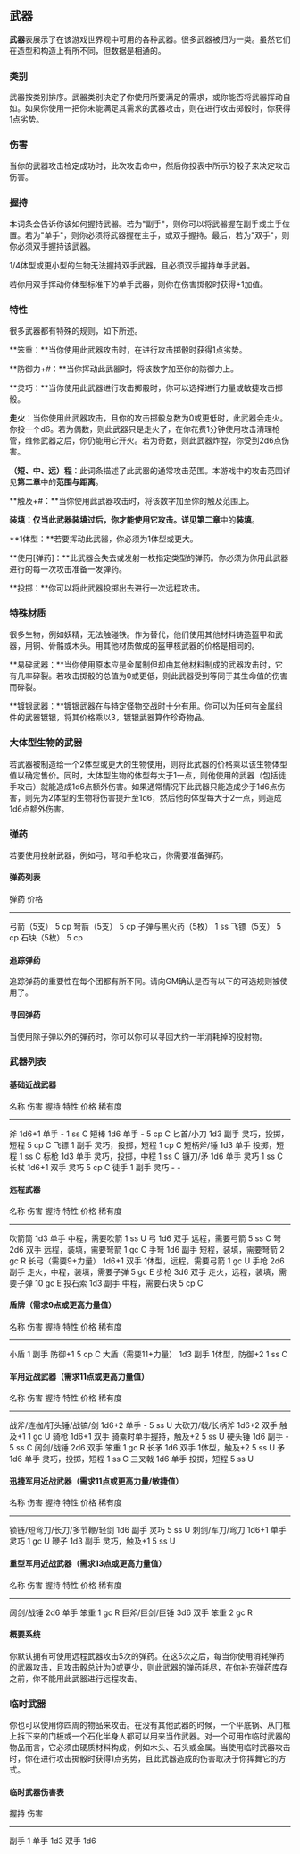 ## 武器

**武器**表展示了在该游戏世界观中可用的各种武器。很多武器被归为一类。虽然它们在造型和构造上有所不同，但数据是相通的。

### 类别

武器按类别排序。武器类别决定了你使用所要满足的需求，或你能否将武器挥动自如。如果你使用一把你未能满足其需求的武器攻击，则在进行攻击掷骰时，你获得1点劣势。

### 伤害

当你的武器攻击检定成功时，此次攻击命中，然后你投表中所示的骰子来决定攻击伤害。

### 握持

本词条会告诉你该如何握持武器。若为"副手"，则你可以将武器握在副手或主手位置。若为"单手"，则你必须将武器握在主手，或双手握持。最后，若为"双手"，则你必须双手握持该武器。

1/4体型或更小型的生物无法握持双手武器，且必须双手握持单手武器。

若你用双手挥动你体型标准下的单手武器，则你在伤害掷骰时获得+1加值。

### 特性

很多武器都有特殊的规则，如下所述。

**笨重：**当你使用此武器攻击时，在进行攻击掷骰时获得1点劣势。

**防御力+#：**当你挥动此武器时，将该数字加至你的防御力上。

**灵巧：**当你使用此武器进行攻击掷骰时，你可以选择进行力量或敏捷攻击掷骰。

**走火**：当你使用此武器攻击，且你的攻击掷骰总数为0或更低时，此武器会走火。你投一个d6。若为偶数，则此武器只是走火了，在你花费1分钟使用攻击清理枪管，维修武器之后，你仍能用它开火。若为奇数，则此武器炸膛，你受到2d6点伤害。

**（短、中、远）程**：此词条描述了此武器的通常攻击范围。本游戏中的攻击范围详见**第二章**中的**范围与距离**。

**触及+#：**当你使用此武器攻击时，将该数字加至你的触及范围上。

**装填：**仅当此武器装填过后，你才能使用它攻击。详见**第二章**中的**装填**。

**1体型：**若要挥动此武器，你必须为1体型或更大。

**使用\[弹药\]：**此武器会失去或发射一枚指定类型的弹药。你必须为你用此武器进行的每一次攻击准备一发弹药。

**投掷：**你可以将此武器投掷出去进行一次远程攻击。

### 特殊材质

很多生物，例如妖精，无法触碰铁。作为替代，他们使用其他材料铸造盔甲和武器，用铜、骨骼或木头。用其他材质做成的盔甲核武器的价格是相同的。

**易碎武器：**当你使用原本应是金属制但却由其他材料制成的武器攻击时，它有几率碎裂。若攻击掷骰的总值为0或更低，则此武器受到等同于其生命值的伤害而碎裂。

**镀银武器：**镀银武器在与特定怪物交战时十分有用。你可以为任何有金属组件的武器镀银，将其价格乘以3，镀银武器算作珍奇物品。

### 大体型生物的武器

若武器被制造给一个2体型或更大的生物使用，则将此武器的价格乘以该生物体型值以确定售价。同时，大体型生物的体型每大于1一点，则他使用的武器（包括徒手攻击）就能造成1d6点额外伤害。如果通常情况下此武器只能造成少于1d6点伤害，则先为2体型的生物将伤害提升至1d6，然后他的体型每大于2一点，则造成1d6点额外伤害。

### 弹药

若要使用投射武器，例如弓，弩和手枪攻击，你需要准备弹药。

#### 弹药列表

  弹药                  价格
  --------------------- ------
  弓箭（5支）           5 cp
  弩箭（5支）           5 cp
  子弹与黑火药（5枚）   1 ss
  飞镖（5支）           5 cp
  石块（5枚）           5 cp

#### 追踪弹药

追踪弹药的重要性在每个团都有所不同。请向GM确认是否有以下的可选规则被使用了。

#### 寻回弹药

当使用除子弹以外的弹药时，你可以你可以寻回大约一半消耗掉的投射物。

### 武器列表

#### 基础近战武器

  名称        伤害    握持   特性               价格   稀有度
  ----------- ------- ------ ------------------ ------ --------
  斧          1d6+1   单手   \-                 1 ss   C
  短棒        1d6     单手   \-                 5 cp   C
  匕首/小刀   1d3     副手   灵巧，投掷，短程   5 cp   C
  飞镖        1       副手   灵巧，投掷，短程   1 cp   C
  短柄斧/锤   1d3     单手   投掷，短程         1 ss   C
  标枪        1d3     单手   灵巧，投掷，中程   1 ss   C
  镰刀/矛     1d6     单手   灵巧               1 ss   C
  长杖        1d6+1   双手   灵巧               5 cp   C
  徒手        1       副手   灵巧               \-     \-

#### 远程武器

  名称                 伤害    握持   特性                         价格    稀有度
  -------------------- ------- ------ ---------------------------- ------- --------
  吹箭筒               1d3     单手   中程，需要吹箭               1 ss    U
  弓                   1d6     双手   远程，需要弓箭               5 ss    C
  弩                   2d6     双手   远程，装填，需要弩箭         1 gc    C
  手弩                 1d6     副手   短程，装填，需要弩箭         2 gc    R
  长弓（需要9+力量）   1d6+1   双手   1体型，远程，需要弓箭        1 gc    U
  手枪                 2d6     副手   走火，中程，装填，需要子弹   5 gc    E
  步枪                 3d6     双手   走火，远程，装填，需要子弹   10 gc   E
  投石索               1d3     副手   中程，需要石块               5 cp    C

#### 盾牌（需求9点或更高力量值）

  名称                  伤害   握持   特性            价格   稀有度
  --------------------- ------ ------ --------------- ------ --------
  小盾                  1      副手   防御+1          5 cp   C
  大盾（需要11+力量）   1d3    副手   1体型，防御+2   1 ss   C

#### 军用近战武器（需求11点或更高力量值）

  名称                       伤害    握持   特性                     价格   稀有度
  -------------------------- ------- ------ ------------------------ ------ --------
  战斧/连枷/钉头锤/战镐/剑   1d6+2   单手   \-                       5 ss   U
  大砍刀/戟/长柄斧           1d6+2   双手   触及+1                   1 gc   U
  骑枪                       1d6+1   双手   骑乘时单手握持，触及+2   5 ss   U
  硬头锤                     1d6     副手   \-                       5 ss   C
  阔剑/战锤                  2d6     双手   笨重                     1 gc   R
  长矛                       1d6     双手   1体型，触及+2            5 ss   U
  矛                         1d6     单手   灵巧，投掷，短程         1 ss   C
  三叉戟                     1d6     单手   投掷，短程               5 ss   U

#### 迅捷军用近战武器（需求11点或更高力量/敏捷值）

  名称                           伤害    握持   特性           价格   稀有度
  ------------------------------ ------- ------ -------------- ------ --------
  锁链/短弯刀/长刀/多节鞭/轻剑   1d6     副手   灵巧           5 ss   U
  刺剑/军刀/弯刀                 1d6+1   单手   灵巧           1 gc   U
  鞭子                           1d3     副手   灵巧，触及+1   5 ss   U

#### 重型军用近战武器（需求13点或更高力量值）

  名称             伤害   握持   特性   价格   稀有度
  ---------------- ------ ------ ------ ------ --------
  阔剑/战锤        2d6    单手   笨重   1 gc   R
  巨斧/巨剑/巨锤   3d6    双手   笨重   2 gc   R

#### 概要系统

你默认拥有可使用远程武器攻击5次的弹药。在这5次之后，每当你使用消耗弹药的武器攻击，且攻击骰总计为0或更少，则此武器的弹药耗尽，在你补充弹药库存之前，你不能用此武器进行远程攻击。

### 临时武器

你也可以使用你四周的物品来攻击。在没有其他武器的时候，一个平底锅、从门框上拆下来的门板或一个石化半身人都可以用来当作武器。对一个可用作临时武器的物品而言，它必须由硬质材料构成，例如木头、石头或金属。当使用临时武器攻击时，你在进行攻击掷骰时获得1点劣势，且此武器造成的伤害取决于你挥舞它的方式。

#### 临时武器伤害表

  握持   伤害
  ------ ------
  副手   1
  单手   1d3
  双手   1d6

 
